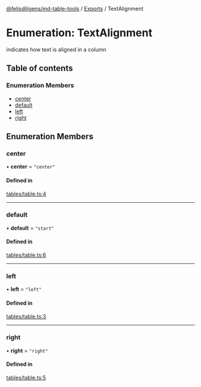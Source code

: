 [@felisdiligens/md-table-tools](../README.md) / [Exports](../modules.md) / TextAlignment

# Enumeration: TextAlignment

indicates how text is aligned in a column

## Table of contents

### Enumeration Members

- [center](TextAlignment.md#center)
- [default](TextAlignment.md#default)
- [left](TextAlignment.md#left)
- [right](TextAlignment.md#right)

## Enumeration Members

### center

• **center** = ``"center"``

#### Defined in

[tables/table.ts:4](https://github.com/FelisDiligens/md-table-tools/blob/4fd20a3/src/tables/table.ts#L4)

___

### default

• **default** = ``"start"``

#### Defined in

[tables/table.ts:6](https://github.com/FelisDiligens/md-table-tools/blob/4fd20a3/src/tables/table.ts#L6)

___

### left

• **left** = ``"left"``

#### Defined in

[tables/table.ts:3](https://github.com/FelisDiligens/md-table-tools/blob/4fd20a3/src/tables/table.ts#L3)

___

### right

• **right** = ``"right"``

#### Defined in

[tables/table.ts:5](https://github.com/FelisDiligens/md-table-tools/blob/4fd20a3/src/tables/table.ts#L5)

